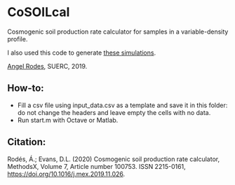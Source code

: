 # CoSOILcal

Cosmogenic soil production rate calculator for samples in a variable-density profile.

I also used this code to generate [these simulations](https://angelrodes.wordpress.com/2021/03/31/agriculture-be-10-simulator/).

[Angel Rodes](http://www.angelrodes.com), SUERC, 2019. 


## How-to:
- Fill a csv file using input_data.csv as a template and save it in this folder: do not change the headers and leave empty the cells with no data.
- Run start.m with Octave or Matlab.

## Citation: 

Rodés, Á.; Evans, D.L. (2020) Cosmogenic soil production rate calculator, MethodsX, Volume 7, Article number 100753.
ISSN 2215-0161,
https://doi.org/10.1016/j.mex.2019.11.026.


